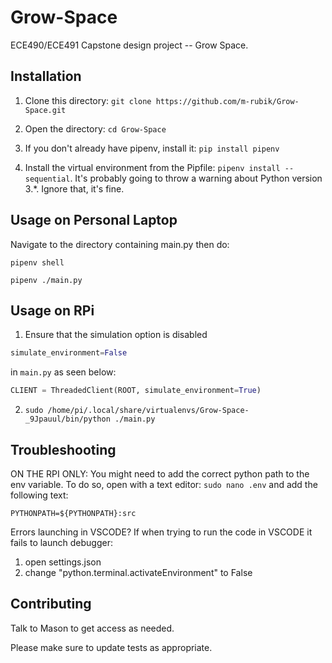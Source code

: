 # Grow-Space

ECE490/ECE491 Capstone design project -- Grow Space.

## Installation

1. Clone this directory:
```git clone https://github.com/m-rubik/Grow-Space.git```

2. Open the directory:
```cd Grow-Space```

3. If you don't already have pipenv, install it:
```pip install pipenv```

4. Install the virtual environment from the Pipfile:
```pipenv install --sequential```. It's probably going to throw a warning about Python version 3.*. Ignore that, it's fine.

## Usage on Personal Laptop
Navigate to the directory containing main.py then do:

```pipenv shell```

```pipenv ./main.py```

## Usage on RPi

1. Ensure that the simulation option is disabled
```python
simulate_environment=False
``` 
in ```main.py``` as seen below:
```python
CLIENT = ThreadedClient(ROOT, simulate_environment=True)
```

2. ```sudo /home/pi/.local/share/virtualenvs/Grow-Space-_9Jpauul/bin/python ./main.py```

## Troubleshooting
ON THE RPI ONLY:
You might need to add the correct python path to the env variable. To do so, open with a text editor: ```sudo nano .env``` and add the following text:

```PYTHONPATH=${PYTHONPATH}:src```

Errors launching in VSCODE? If when trying to run the code in VSCODE it fails to launch debugger:
1. open settings.json
2. change "python.terminal.activateEnvironment" to False

## Contributing
Talk to Mason to get access as needed.

Please make sure to update tests as appropriate.